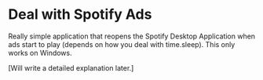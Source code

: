 # Deal with Spotify Ads

Really simple application that reopens the Spotify Desktop Application when ads start to play (depends on how you deal with time.sleep). This only works on Windows. 

[Will write a detailed explanation later.]
